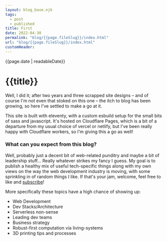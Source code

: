 ```yaml
---
layout: blog_base.njk
tags: 
  - post
  - published
title: First
date: 2022-04-30
permalink: "blog/{{page.fileSlug}}/index.html"
url: "blog/{{page.fileSlug}}/index.html"
customHeader: 
---
```


{{page.date | readableDate}}
# {{title}}

Well, I did it; after two years and three scrapped site designs – and of course I'm not even that stoked on this one – the itch to blog has been growing, so here I've settled to make a go at it.

This site is built with eleventy, with a custom esbuild setup for the small bits of sass and javascript. It's hosted on Cloudflare Pages, which is a bit of a departure from my usual choice of vercel or netlify, but I've been really happy with Cloudflare workers, so I'm giving this a go as well!

### What can you expect from this blog?

Well, probably just a decent bit of web-related punditry and maybe a bit of leadership stuff... Really whatever strikes my fancy I guess. My goal is to publish a healthy mix of useful tech-specific things along with my own views on the way the web development industry is moving, with some sprinkling in of random things I like. If that's your jam, welcome, feel free to like and [subscribe](/feed.xml)!

More specifically these topics have a high chance of showing up:

- Web Development
- Dev Stacks/Architecture
- Serverless non-sense
- Leading dev teams
- Business strategy
- Robust-first computation via living-systems
- 3D printing tips and processes